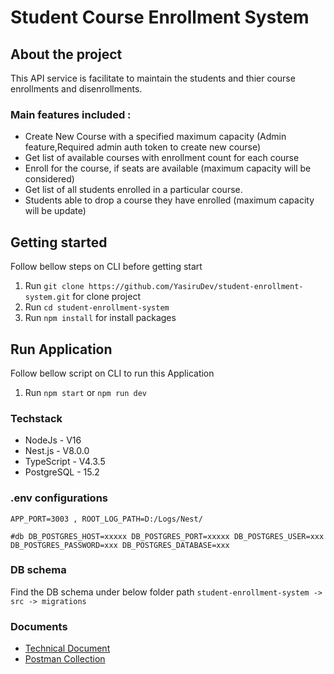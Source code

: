 # Student Course Enrollment System

## About the project

This API service is facilitate to maintain the students and thier course enrollments and disenrollments.

### Main features included :

- Create New Course with a specified maximum capacity (Admin feature,Required admin auth token to create new course)
- Get list of available courses with enrollment count for each course
- Enroll for the course, if seats are available (maximum capacity will be considered)
- Get list of all students enrolled in a particular course.
- Students able to drop a course they have enrolled (maximum capacity will be update)

## Getting started

Follow bellow steps on CLI before getting start

1. Run `git clone https://github.com/YasiruDev/student-enrollment-system.git` for clone project
2. Run `cd student-enrollment-system`
3. Run `npm install` for install packages

## Run Application

Follow bellow script on CLI to run this Application

1. Run `npm start` or `npm run dev`

### Techstack

- NodeJs - V16
- Nest.js - V8.0.0
- TypeScript - V4.3.5
- PostgreSQL - 15.2

### .env configurations

`APP_PORT=3003 , ROOT_LOG_PATH=D:/Logs/Nest/`

`#db DB_POSTGRES_HOST=xxxxx DB_POSTGRES_PORT=xxxxx DB_POSTGRES_USER=xxx DB_POSTGRES_PASSWORD=xxx DB_POSTGRES_DATABASE=xxx `

### DB schema

Find the DB schema under below folder path
`student-enrollment-system -> src -> migrations`

### Documents

- [Technical Document](https://docs.google.com/document/d/1dQc2Ny3qC1lUT6iXRFaRsNx0G5WFnjPv70F5xNAHCYE/edit?usp=sharing)
- [Postman Collection](https://drive.google.com/file/d/1AYCNW7-HXaLUAywsDZ32LXGAEODhOUKC/view?usp=sharing)
